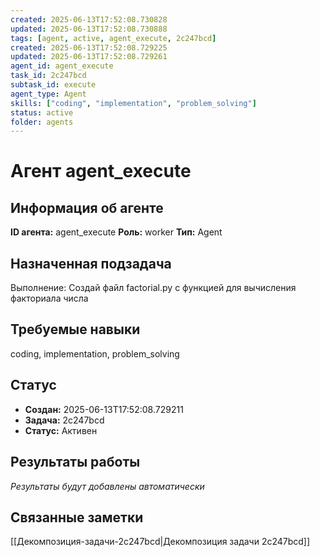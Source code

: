 ```yaml
---
created: 2025-06-13T17:52:08.730828
updated: 2025-06-13T17:52:08.730888
tags: [agent, active, agent_execute, 2c247bcd]
created: 2025-06-13T17:52:08.729225
updated: 2025-06-13T17:52:08.729261
agent_id: agent_execute
task_id: 2c247bcd
subtask_id: execute
agent_type: Agent
skills: ["coding", "implementation", "problem_solving"]
status: active
folder: agents
---
```


# Агент agent_execute

## Информация об агенте

**ID агента:** agent_execute
**Роль:** worker
**Тип:** Agent

## Назначенная подзадача
Выполнение: Создай файл factorial.py с функцией для вычисления факториала числа

## Требуемые навыки
coding, implementation, problem_solving

## Статус
- **Создан:** 2025-06-13T17:52:08.729211
- **Задача:** 2c247bcd
- **Статус:** Активен

## Результаты работы
*Результаты будут добавлены автоматически*

## Связанные заметки

[[Декомпозиция-задачи-2c247bcd|Декомпозиция задачи 2c247bcd]]